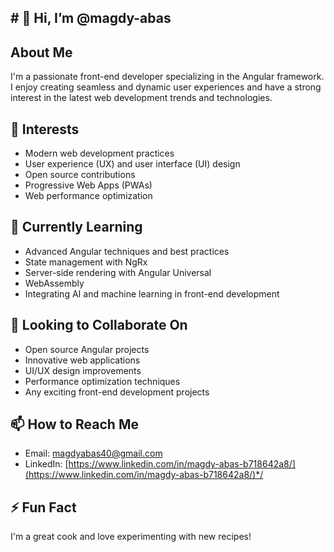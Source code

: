 <h2># 👋 Hi, I’m @magdy-abas</h2>

## About Me
I'm a passionate front-end developer specializing in the Angular framework. I enjoy creating seamless and dynamic user experiences and have a strong interest in the latest web development trends and technologies.

## 👀 Interests
- Modern web development practices
- User experience (UX) and user interface (UI) design
- Open source contributions
- Progressive Web Apps (PWAs)
- Web performance optimization

## 🌱 Currently Learning
- Advanced Angular techniques and best practices
- State management with NgRx
- Server-side rendering with Angular Universal
- WebAssembly
- Integrating AI and machine learning in front-end development

## 💞️ Looking to Collaborate On
- Open source Angular projects
- Innovative web applications
- UI/UX design improvements
- Performance optimization techniques
- Any exciting front-end development projects

## 📫 How to Reach Me

- Email:  [magdyabas40@gmail.com](magdyabas40@gmail.com)
- LinkedIn:  [https://www.linkedin.com/in/magdy-abas-b718642a8/](https://www.linkedin.com/in/magdy-abas-b718642a8/)*/


## ⚡ Fun Fact
I'm a great cook and love experimenting with new recipes!


<!---
magdy-abas/magdy-abas is a ✨ special ✨ repository because its `README.md` (this file) appears on your GitHub profile.
You can click the Preview link to take a look at your changes.
--->
